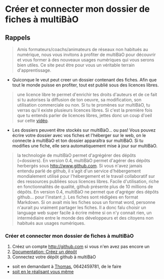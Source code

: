# Créer et connecter mon dossier de fiches à multiBàO

## Rappels

> Amis formateurs/coachs/animateurs de réseaux non habitués au numérique, nous vous invitons à profiter de multiBàO pour découvrir et vous former à des nouveaux usages numériques qui vous serons bien utiles. Ce site peut être pour vous un véritable terrain d'apprentissage. 

* Quiconque le veut peut creer un dossier contenant des fiches. Afin que tout le monde puisse en profiter, tout est publié sous des licences libres. 

> une licence libre te permet d'enrichir tes droits d'auteurs et de ce fait si tu autorises la diffusion de ton oeuvre, sa modification, son utilisation commerciale ou non. Si tu te promènes sur multiBàO, tu verras qu'il existe plusieurs licences libres. Si c'est la première fois que tu entends parler de licences libres, jettes donc un coup d'oeil sur cette [vidéo](https://www.youtube.com/watch?v=R-mJE1w6zwU). 

* Les dossiers peuvent être stockés sur multiBàO... ou pas! Vous pouvez écrire votre dossier avec vos fiches et l'héberger sur le web, on le connecte à multiBàO et ton dossier apparaîtra sur multiBàO. Si tu modifies une fiche, elle sera automatiquement mise à jour sur multiBàO.

> la technologie de multiBàO permet d'agrégérer des dépôts (=dossiers).
> En version 0.4, multiBàO permet d'agérer des dépôts herbergés sous http://www.github.com. Si vous n'avez jamais entendu parlé de github, il s'agit d'un service d'hébergement mondialement utilisé pour l'hébergement et le travail collaboratif sur des ressources publiées sous licences libres. Facile d'utilisation, riche en fonctionnalités de qualité, github présente plus de 10 millions de dépôts. En version 0.4, multiBàO ne permet que d'agréger des dépôts github... pour l'instant ;). 
> Les fiches sont rédigées en format Markdown. Si on avait mis les fiches sous un format word, personne n'aurait pu vraiment partager les fiches. Il a donc falu choisir un language web super facile à écrire même si on n'y connait rien, un intermédiaire entre le monde des développeurs et des citoyens non habitués aux usages numériques.

### Créer et connecter mon dossier de fiches à multiBàO

1. Créez un compte http://github.com si vous n'en avez pas encore un 
2. [Documentation: Créez un dépôt](https://multibao.org/multibao/contributions/pages/documentation/creer_un_depot.md)
3. Connectez votre dépôt github à multiBàO
 * soit en demandant à [Thomas](thomas.wolff@cpcoop.fr), 0642459781, de le faire
 * [soit en le réalisant vous même](https://github.com/multibao/contributions/blob/master/_config.yml)
 
 
